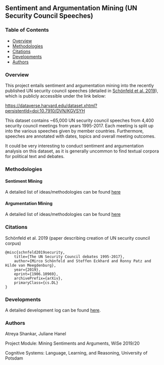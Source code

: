 ## Sentiment and Argumentation Mining (UN Security Council Speeches)

### Table of Contents

* [Overview](#Overview)
* [Methodologies](#Methodologies)
* [Citations](#Citations)
* [Developments](#Developments)
* [Authors](#Authors)

### Overview

This project entails sentiment and argumentation mining into the recently published UN security council speeches (detailed in [Schönfeld et al. 2019](#Citations)), which is publicly accessible under the link below:

https://dataverse.harvard.edu/dataset.xhtml?persistentId=doi:10.7910/DVN/KGVSYH

This dataset contains ~65,000 UN security council speeches from 4,400 security council meetings from years 1995-2017. Each meeting is split up into the various speeches given by member countries. Furthermore, speeches are annotated with dates, topics and overall meeting outcomes.

It could be very interesting to conduct sentiment and argumentation analysis on this dataset, as it is generally uncommon to find textual corpora for political text and debates.

### Methodologies

#### Sentiment Mining

A detailed list of ideas/methodologies can be found [here](/docs/sentiment.md)

#### Argumentation Mining

A detailed list of ideas/methodologies can be found [here](/docs/arguments.md)

### Citations

Schönfeld et al. 2019 (paper describing creation of UN security council corpus)

```
@misc{schnfeld2019security,
    title={The UN Security Council debates 1995-2017},
    author={Mirco Schönfeld and Steffen Eckhard and Ronny Patz and Hilde van Meegdenburg},
    year={2019},
    eprint={1906.10969},
    archivePrefix={arXiv},
    primaryClass={cs.DL}
}
```

### Developments

A detailed development log can be found [here](/docs/todos.md).

### Authors

Atreya Shankar, Juliane Hanel

Project Module: Mining Sentiments and Arguments, WiSe 2019/20

Cognitive Systems: Language, Learning, and Reasoning, University of Potsdam
